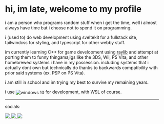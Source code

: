 # hi, im late, welcome to my profile

i am a person who programs random stuff when i get the time, well i almost always have time but i choose not to spend it on programming.

i (used to) do web development using sveltekit for a fullstack site, tailwindcss for styling, and typescript for other webby stuff.

im currently learning C++ for game development using [raylib](https://www.raylib.com/) and attempt at porting them to funny thingamajigs like the 3DS, Wii, PS Vita, and other homebrewed systems i have in my possession. including systems that i actually dont own but technically do thanks to backwards compatibility with prior said systems (ex. PSP on PS Vita).

i am still in school and im trying my best to survive my remaining years.

i use <img src="https://github.com/Late-Is-Cool/Late-Is-Cool/assets/78447219/a340dbdc-aadb-4860-a108-1d74814130c0" align="center" alt="windows 10"> for development, with WSL of course.

---

socials:

<a href="https://www.youtube.com/@LateTheIdiot">
<img src="https://github.com/Late-Is-Cool/Late-Is-Cool/assets/78447219/32f6db20-9059-4dde-8353-8a294763d8a5">
</a>
<a href="https://discord.com/users/312042645453144064">
<img src="https://github.com/Late-Is-Cool/Late-Is-Cool/assets/78447219/7f9a6989-8c44-4a13-8127-2d63655f6246">
</a>
<a href="https://wasteof.money/users/late">
<img src="https://github.com/Late-Is-Cool/Late-Is-Cool/assets/78447219/5b68905f-2864-4d01-9d75-314832e5e418">
</a>
